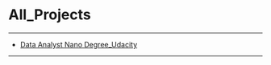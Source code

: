 # All_Projects

***

- [Data Analyst Nano Degree_Udacity](https://github.com/Yousuf28/udacity_data_analyst_nano_degree)

***
